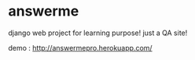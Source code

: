 # answerme
django web project for learning purpose! just a QA site! 

demo : http://answermepro.herokuapp.com/ 
